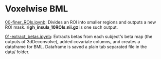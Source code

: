 # Voxelwise BML

[00-finer_ROIs.ipynb](https://github.com/chirag90in/eCON/blob/master/00-voxelwise_BML/00-finer_ROIs.ipynb): Divides an ROI into smaller regions and outputs a new ROI mask. __righ\_insula\_10ROIs.nii.gz__ is one such output. 

[01-extract_betas.ipynb](https://github.com/chirag90in/eCON/blob/master/00-voxelwise_BML/01-extract_betas.ipynb): Extracts betas from each subject's beta map (the outputs of 3dDeconvolve), added covariate columns, and creates a dataframe for BML. Dataframe is saved a plain tab separated file in the data/ folder.
